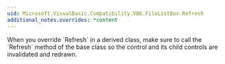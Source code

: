 ```yaml
---
uid: Microsoft.VisualBasic.Compatibility.VB6.FileListBox.Refresh
additional_notes.overrides: *content
---
```


<p>When you override `Refresh` in a derived class, make sure to call the `Refresh` method of the base class so the control and its child controls are invalidated and redrawn.</p>


